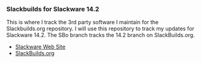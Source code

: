 ### Slackbuilds for Slackware 14.2

This is where I track the 3rd party software I maintain for the
Slackbuilds.org repository.  I will use this repository to track my
updates for Slackware 14.2.  The SBo branch tracks the 14.2 branch on
SlackBuilds.org.

-  [Slackware Web Site](http://www.slackware.com/)
-  [SlackBuilds.org](https://slackbuilds.org/cgit)
